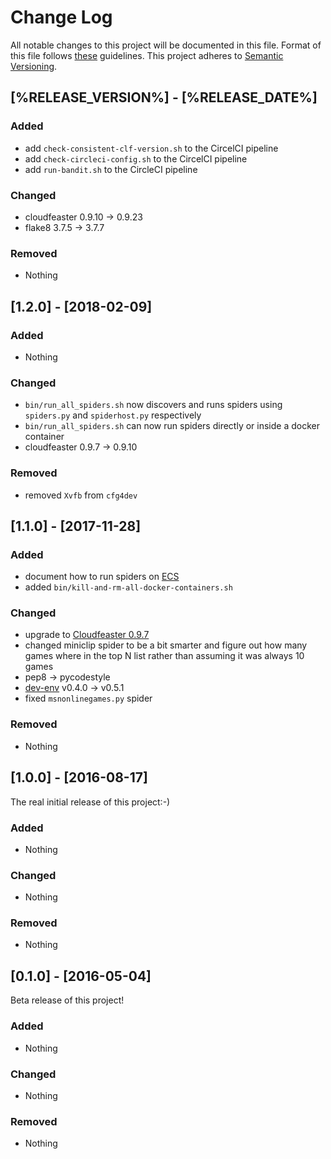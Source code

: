 # Change Log

All notable changes to this project will be documented in this file.
Format of this file follows [these](http://keepachangelog.com/) guidelines.
This project adheres to [Semantic Versioning](http://semver.org/).

## [%RELEASE_VERSION%] - [%RELEASE_DATE%]

### Added

- add ```check-consistent-clf-version.sh``` to the CircelCI pipeline
- add ```check-circleci-config.sh``` to the CircelCI pipeline
- add ```run-bandit.sh``` to the CircleCI pipeline

### Changed

- cloudfeaster 0.9.10 -> 0.9.23
- flake8 3.7.5 -> 3.7.7

### Removed

- Nothing

## [1.2.0] - [2018-02-09]

### Added

- Nothing

### Changed

- ```bin/run_all_spiders.sh``` now discovers and runs spiders
using ```spiders.py``` and ```spiderhost.py``` respectively
- ```bin/run_all_spiders.sh``` can now run spiders directly
or inside a docker container
- cloudfeaster 0.9.7 -> 0.9.10

### Removed

- removed ```Xvfb``` from ```cfg4dev```

## [1.1.0] - [2017-11-28]

### Added

- document how to run spiders on [ECS](https://github.com/simonsdave/ecs)
- added ```bin/kill-and-rm-all-docker-containers.sh```

### Changed

- upgrade to [Cloudfeaster 0.9.7](https://github.com/simonsdave/cloudfeaster/releases/tag/v0.9.7)
- changed miniclip spider to be a bit smarter and figure out how many
  games where in the top N list rather than assuming it was always 10 games
- pep8 -> pycodestyle
- [dev-env](https://github.com/simonsdave/dev-env) v0.4.0 -> v0.5.1
- fixed ```msnonlinegames.py``` spider

### Removed

- Nothing

## [1.0.0] - [2016-08-17]

The real initial release of this project:-)

### Added

- Nothing

### Changed

- Nothing

### Removed

- Nothing

## [0.1.0] - [2016-05-04]

Beta release of this project!

### Added

- Nothing

### Changed

- Nothing

### Removed

- Nothing
